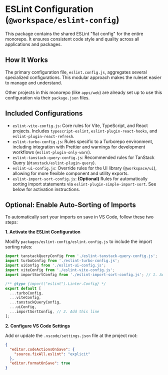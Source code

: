 # ESLint Configuration (`@workspace/eslint-config`)

This package contains the shared ESLint "flat config" for the entire monorepo. It ensures consistent code style and quality across all applications and packages.

## How It Works

The primary configuration file, `eslint.config.js`, aggregates several specialized configurations. This modular approach makes the ruleset easier to manage and understand.

Other projects in this monorepo (like `apps/web`) are already set up to use this configuration via their `package.json` files.

## Included Configurations

-   `eslint-vite-config.js`: Core rules for Vite, TypeScript, and React projects. Includes `typescript-eslint`, `eslint-plugin-react-hooks`, and `eslint-plugin-react-refresh`.
-   `eslint-turbo-config.js`: Rules specific to a Turborepo environment, including integration with Prettier and warnings for development workflows (`eslint-plugin-only-warn`).
-   `eslint-tanstack-query-config.js`: Recommended rules for TanStack Query (`@tanstack/eslint-plugin-query`).
-   `eslint-ui-config.js`: Override rules for the UI library (`@workspace/ui`), allowing for more flexible component and utility exports.
-   `eslint-import-sort-config.js`: **(Optional)** Rules for automatically sorting import statements via `eslint-plugin-simple-import-sort`. See below for activation instructions.

## Optional: Enable Auto-Sorting of Imports

To automatically sort your imports on save in VS Code, follow these two steps:

**1. Activate the ESLint Configuration**

Modify `packages/eslint-config/eslint.config.js` to include the import sorting rules:

```javascript
import tanstackQueryConfig from './eslint-tanstack-query-config.js';
import turboConfig from './eslint-turbo-config.js';
import uiConfig from './eslint-ui-config.js';
import viteConfig from './eslint-vite-config.js';
import importSortConfig from './eslint-import-sort-config.js'; // 1. Add this line

/** @type {import("eslint").Linter.Config} */
export default [
  ...turboConfig,
  ...viteConfig,
  ...tanstackQueryConfig,
  ...uiConfig,
  ...importSortConfig, // 2. Add this line
];
```

**2. Configure VS Code Settings**

Add or update the `.vscode/settings.json` file at the project root:

```json
{
  "editor.codeActionsOnSave": {
    "source.fixAll.eslint": "explicit"
  },
  "editor.formatOnSave": true
}
```